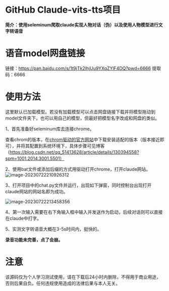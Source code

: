 # GitHub Claude-vits-tts项目

**简介：使用seleminum爬取claude实现人物对话（伪）以及使用人物模型进行文字转语音**

# 语音model网盘链接

链接：https://pan.baidu.com/s/1t9jTk2lhjUu9YXqZYlF4DQ?pwd=6666 
提取码：6666



# 使用方法

这里默认已加载模型。若没有加载模型可以点击网盘链接下载并将模型拖动到model文件夹下，也可以用自己的模型，但最好把模型名字改成和网盘的类似。

1、首先准备好seleminum库去连接chrome。

查看chrom的版本，在[chrom驱动的官方网站](https://sites.google.com/chromium.org/driver/)中下载安装适配的版本（版本接近即可），并将其配置到系统环境下，具体步骤可见博客（https://blog.csdn.net/qq_51413628/article/details/130394558?spm=1001.2014.3001.5501）

2、使用bat文件或添加后缀的方式用驱动打开chrome，打开claude网站。
![image-20230722210926312](https://github.com/1051727403/claude-vits-tts/assets/70049475/8bbeebf8-3632-4896-85be-67665a86b1f4)



3、打开项目中的chat.py文件并运行，出现如下弹窗，同时控制台出现打开claude网站的网站名即为成功。

![image-20230722213458356](https://github.com/1051727403/claude-vits-tts/assets/70049475/43a7b792-4dae-498f-a202-0f0f8bac0595)

4、第一次输入需要在右下角输入框中输入并发送作为启动，后续对话则可以直接在claude中打字。

5、实测文字转语音大概在3-5s时间内，挺快的。

**录音功能未完善，点了会崩。**



# 注意

该源码仅为个人学习测试使用，请在下载后24小时内删除，不得用于商业用途，否则后果自负。任何违规使用造成的法律后果与本人无关。

